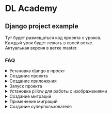 
# DL Academy
## Django project example

Тут будет размещаться код проекта с уроков.  
Каждый урок будет лежать в своей ветке.  
Актуальная версия в ветке master.  

### FAQ

<details><summary>Установка django в проект</summary>
<p>

```console
pip install django
```

если нужна определённая версия django

```console
pip install django==3.2.0
```

</p>
</details>

<details><summary>Создание проекта</summary>
<p>

```console
django-admin startproject instagrammik
```

</p>
</details>

<details><summary>Создание приложения</summary>
<p>

```console
python manage.py startapp core
```

</p>
</details>

<details><summary>Запуск проекта</summary>
<p>

```console
python manage.py runserver
```

</p>
</details>

<details><summary>Установка pillow для работы с изображениями</summary>
<p>

```console
pip install pillow
```

</p>
</details>

<details><summary>Создание миграций</summary>
<p>

```console
python manage.py makemigrations
```

если вдруг django говорит что изменений нет, но вы уверены что есть  
можно попробовать указать приложение, где должны появиться миграции

```console
python manage.py makemigrations core
```

</p>
</details>

<details><summary>Применение миграций</summary>
<p>

```console
python manage.py migrate
```

можно применить миграции к конкретному приложению

```console
python manage.py migrate core
```

не удаляйте миграции вручную, если уже выполнили команду migrate вместе с ними!  
если сделали изменения в моделях, лучше сделайте ещё одну миграцию  

если вдруг вам очень надо удалить, то..  
миграции можно удалить только после их отмены в базе  
для этого нужно применить ту миграцию, которая была ещё норм  

```console
python manage.py migrate 0001
```

или отменить вообще все миграции в приложении

```console
python manage.py migrate core zero
```

</p>
</details>

<details><summary>Создание суперпользователя</summary>
<p>

```console
python manage.py createsuperuser
```

!!! не пугайтесь, если при вводе пароля символы в консоли не появляются  
так и задумано в целях "безопасности"))

если забыли пароль, но помните имя пользователя  
в консоли пароль можно поменять

```console
python manage.py changepassword имя_пользователя
```

</p>
</details>
